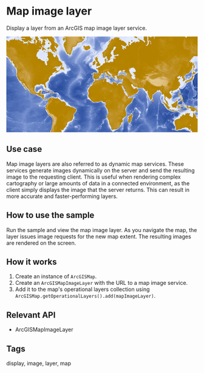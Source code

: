 # Map image layer

Display a layer from an ArcGIS map image layer service.

![Image of map image layer](MapImageLayer.png)

## Use case

Map image layers are also referred to as dynamic map services. These services generate images dynamically on the server and send the resulting image to the requesting client. This is useful when rendering complex cartography or large amounts of data in a connected environment, as the client simply displays the image that the server returns. This can result in more accurate and faster-performing layers.

## How to use the sample

Run the sample and view the map image layer. As you navigate the map, the layer issues image requests for the new map extent. The resulting images are rendered on the screen.

## How it works

1. Create an instance of `ArcGISMap`.
2. Create an `ArcGISMapImageLayer` with the URL to a map image service.
3. Add it to the map's operational layers collection using `ArcGISMap.getOperationalLayers().add(mapImageLayer)`.

## Relevant API

* ArcGISMapImageLayer

## Tags

display, image, layer, map
